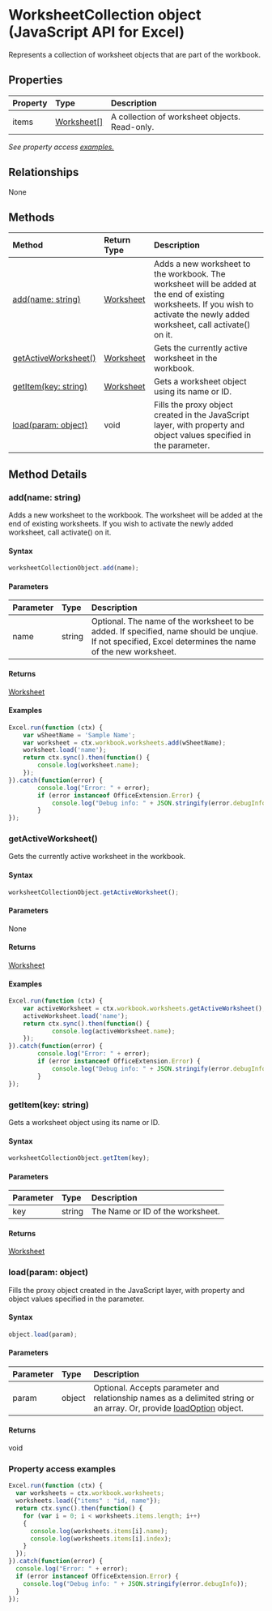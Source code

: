 # WorksheetCollection object (JavaScript API for Excel)

Represents a collection of worksheet objects that are part of the workbook.

## Properties

| Property	   | Type	|Description
|:---------------|:--------|:----------|
|items|[Worksheet[]](worksheet.md)|A collection of worksheet objects. Read-only.|

_See property access [examples.](#property-access-examples)_

## Relationships
None


## Methods

| Method		   | Return Type	|Description|
|:---------------|:--------|:----------|
|[add(name: string)](#addname-string)|[Worksheet](worksheet.md)|Adds a new worksheet to the workbook. The worksheet will be added at the end of existing worksheets. If you wish to activate the newly added worksheet, call activate() on it.|
|[getActiveWorksheet()](#getactiveworksheet)|[Worksheet](worksheet.md)|Gets the currently active worksheet in the workbook.|
|[getItem(key: string)](#getitemkey-string)|[Worksheet](worksheet.md)|Gets a worksheet object using its name or ID.|
|[load(param: object)](#loadparam-object)|void|Fills the proxy object created in the JavaScript layer, with property and object values specified in the parameter.|

## Method Details


### add(name: string)
Adds a new worksheet to the workbook. The worksheet will be added at the end of existing worksheets. If you wish to activate the newly added worksheet, call activate() on it.

#### Syntax
```js
worksheetCollectionObject.add(name);
```

#### Parameters
| Parameter	   | Type	|Description|
|:---------------|:--------|:----------|
|name|string|Optional. The name of the worksheet to be added. If specified, name should be unqiue. If not specified, Excel determines the name of the new worksheet.|

#### Returns
[Worksheet](worksheet.md)

#### Examples

```js
Excel.run(function (ctx) { 
	var wSheetName = 'Sample Name';
	var worksheet = ctx.workbook.worksheets.add(wSheetName);
	worksheet.load('name');
	return ctx.sync().then(function() {
		console.log(worksheet.name);
	});
}).catch(function(error) {
		console.log("Error: " + error);
		if (error instanceof OfficeExtension.Error) {
			console.log("Debug info: " + JSON.stringify(error.debugInfo));
		}
});
```


### getActiveWorksheet()
Gets the currently active worksheet in the workbook.

#### Syntax
```js
worksheetCollectionObject.getActiveWorksheet();
```

#### Parameters
None

#### Returns
[Worksheet](worksheet.md)

#### Examples

```js
Excel.run(function (ctx) {  
	var activeWorksheet = ctx.workbook.worksheets.getActiveWorksheet();
	activeWorksheet.load('name');
	return ctx.sync().then(function() {
			console.log(activeWorksheet.name);
	});
}).catch(function(error) {
		console.log("Error: " + error);
		if (error instanceof OfficeExtension.Error) {
			console.log("Debug info: " + JSON.stringify(error.debugInfo));
		}
});
```


### getItem(key: string)
Gets a worksheet object using its name or ID.

#### Syntax
```js
worksheetCollectionObject.getItem(key);
```

#### Parameters
| Parameter	   | Type	|Description|
|:---------------|:--------|:----------|
|key|string|The Name or ID of the worksheet.|

#### Returns
[Worksheet](worksheet.md)

### load(param: object)
Fills the proxy object created in the JavaScript layer, with property and object values specified in the parameter.

#### Syntax
```js
object.load(param);
```

#### Parameters
| Parameter	   | Type	|Description|
|:---------------|:--------|:----------|
|param|object|Optional. Accepts parameter and relationship names as a delimited string or an array. Or, provide [loadOption](loadoption.md) object.|

#### Returns
void
### Property access examples
```js
Excel.run(function (ctx) {
  var worksheets = ctx.workbook.worksheets;
  worksheets.load({"items" : "id, name"});
  return ctx.sync().then(function() {
    for (var i = 0; i < worksheets.items.length; i++)
    {
      console.log(worksheets.items[i].name);
      console.log(worksheets.items[i].index);
    }
  });
}).catch(function(error) {
  console.log("Error: " + error);
  if (error instanceof OfficeExtension.Error) {
    console.log("Debug info: " + JSON.stringify(error.debugInfo));
  }
});
```
